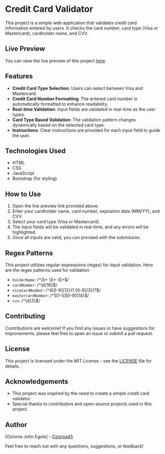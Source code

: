 # Credit Card Validator

This project is a simple web application that validates credit card information entered by users. It checks the card number, card type (Visa or Mastercard), cardholder name, and CVV.

## Live Preview

You can view the live preview of this project [here](https://ozioma45.github.io/CardCheck-JavaScript-Credit-Card-Validator/).

## Features

- **Credit Card Type Selection**: Users can select between Visa and Mastercard.
- **Credit Card Number Formatting**: The entered card number is automatically formatted to enhance readability.
- **Real-time Validation**: Input fields are validated in real-time as the user types.
- **Card Type Based Validation**: The validation pattern changes dynamically based on the selected card type.
- **Instructions**: Clear instructions are provided for each input field to guide the user.

## Technologies Used

- HTML
- CSS
- JavaScript
- Bootstrap (for styling)

## How to Use

1. Open the live preview link provided above.
2. Enter your cardholder name, card number, expiration date (MM/YY), and CVV.
3. Select your card type (Visa or Mastercard).
4. The input fields will be validated in real-time, and any errors will be highlighted.
5. Once all inputs are valid, you can proceed with the submission.

## Regex Patterns

This project utilizes regular expressions (regex) for input validation. Here are the regex patterns used for validation:

- `holderName`: /^\S+ \S+ \S+$/
- `cardNumber`: /^\d{16}$/
- `visaCardNumber`: /^4[0-9]{12}(?:[0-9]{3})?$/
- `mastercardNumber`: /^5[1-5][0-9]{14}$/
- `cvv`: /^\d{3}$/

## Contributing

Contributions are welcome! If you find any issues or have suggestions for improvements, please feel free to open an issue or submit a pull request.

## License

This project is licensed under the MIT License - see the [LICENSE](LICENSE) file for details.

## Acknowledgements

- This project was inspired by the need to create a simple credit card validator.
- Special thanks to contributors and open-source projects used in this project.

## Author

[Ozioma John Egole] - [Ozioma45](https://github.com/Ozioma45)

Feel free to reach out with any questions, suggestions, or feedback!
